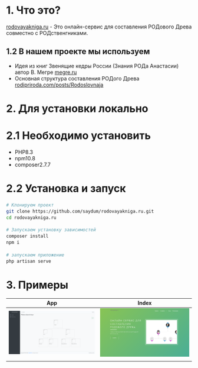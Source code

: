 # 1. Что это?
[rodovayakniga.ru](https://rodovayakniga.ru/) - Это онлайн-сервис для составления РОДового Древа совместно с РОДственгниками.

## 1.2 В нашем проекте мы используем
- Идея из книг Звенящие кедры России (Знания РОДа Анастасии) автор В. Мегре [megre.ru](https://megre.ru/catalog/knigi/)
- Основная структура составления РОДого Древа [rodipriroda.com/posts/Rodoslovnaja](https://rodipriroda.com/posts/Rodoslovnaja)


# 2. Для установки локально

# 2.1 Необходимо установить
- PHP8.3
- npm10.8
- composer2.7.7

# 2.2 Установка и запуск
```bash
# Клонируем проект
git clone https://github.com/saydum/rodovayakniga.ru.git
cd rodovayakniga.ru

# Запускаем установку зависимостей
composer install
npm i

# запускаем приложение
php artisan serve
```

# 3. Примеры

| App                   | Index                 |
|-----------------------|-----------------------|
| ![](static/drevo.png) | ![](static/index.png) | 
|                       |                       |


